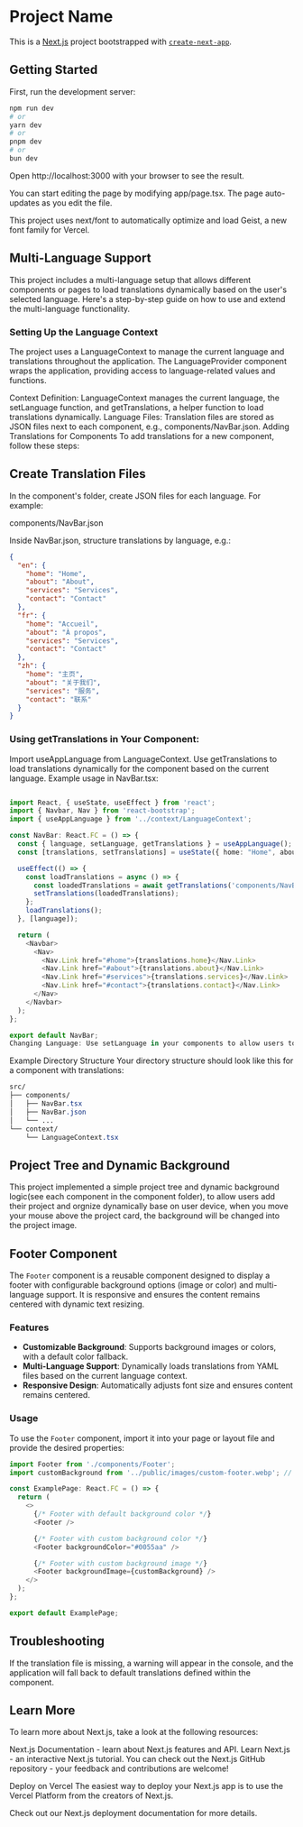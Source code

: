 # Project Name

This is a [Next.js](https://nextjs.org) project bootstrapped with [`create-next-app`](https://nextjs.org/docs/app/api-reference/cli/create-next-app).

## Getting Started

First, run the development server:

```bash
npm run dev
# or
yarn dev
# or
pnpm dev
# or
bun dev

```

Open http://localhost:3000 with your browser to see the result.

You can start editing the page by modifying app/page.tsx. The page auto-updates as you edit the file.

This project uses next/font to automatically optimize and load Geist, a new font family for Vercel.

## Multi-Language Support

This project includes a multi-language setup that allows different components or pages to load translations dynamically based on the user's selected language. Here's a step-by-step guide on how to use and extend the multi-language functionality.

### Setting Up the Language Context

The project uses a LanguageContext to manage the current language and translations throughout the application. The LanguageProvider component wraps the application, providing access to language-related values and functions.

Context Definition: LanguageContext manages the current language, the setLanguage function, and getTranslations, a helper function to load translations dynamically.
Language Files: Translation files are stored as JSON files next to each component, e.g., components/NavBar.json.
Adding Translations for Components
To add translations for a new component, follow these steps:

## Create Translation Files

In the component's folder, create JSON files for each language. For example:

components/NavBar.json

Inside NavBar.json, structure translations by language, e.g.:
```json
{
  "en": {
    "home": "Home",
    "about": "About",
    "services": "Services",
    "contact": "Contact"
  },
  "fr": {
    "home": "Accueil",
    "about": "À propos",
    "services": "Services",
    "contact": "Contact"
  },
  "zh": {
    "home": "主页",
    "about": "关于我们",
    "services": "服务",
    "contact": "联系"
  }
}
```

### Using getTranslations in Your Component:

Import useAppLanguage from LanguageContext.
Use getTranslations to load translations dynamically for the component based on the current language.
Example usage in NavBar.tsx:

```typescript

import React, { useState, useEffect } from 'react';
import { Navbar, Nav } from 'react-bootstrap';
import { useAppLanguage } from '../context/LanguageContext';

const NavBar: React.FC = () => {
  const { language, setLanguage, getTranslations } = useAppLanguage();
  const [translations, setTranslations] = useState({ home: "Home", about: "About", services: "Services", contact: "Contact" });

  useEffect(() => {
    const loadTranslations = async () => {
      const loadedTranslations = await getTranslations('components/NavBar', translations);
      setTranslations(loadedTranslations);
    };
    loadTranslations();
  }, [language]);

  return (
    <Navbar>
      <Nav>
        <Nav.Link href="#home">{translations.home}</Nav.Link>
        <Nav.Link href="#about">{translations.about}</Nav.Link>
        <Nav.Link href="#services">{translations.services}</Nav.Link>
        <Nav.Link href="#contact">{translations.contact}</Nav.Link>
      </Nav>
    </Navbar>
  );
};

export default NavBar;
Changing Language: Use setLanguage in your components to allow users to switch languages. This function updates the current language in LanguageContext, causing translations to reload across the app.
```

Example Directory Structure
Your directory structure should look like this for a component with translations:

```css
src/
├── components/
│   ├── NavBar.tsx
│   ├── NavBar.json
│   └── ...
└── context/
    └── LanguageContext.tsx
```

## Project Tree and Dynamic Background

This project implemented a simple project tree and dynamic background logic(see each component in the component folder), to allow users add their project and orgnize dynamically base on user device, when you move your mouse above the project card, the background will be changed into the project image.

## Footer Component

The `Footer` component is a reusable component designed to display a footer with configurable background options (image or color) and multi-language support. It is responsive and ensures the content remains centered with dynamic text resizing.

### Features

- **Customizable Background**: Supports background images or colors, with a default color fallback.
- **Multi-Language Support**: Dynamically loads translations from YAML files based on the current language context.
- **Responsive Design**: Automatically adjusts font size and ensures content remains centered.

### Usage

To use the `Footer` component, import it into your page or layout file and provide the desired properties:

```typescript
import Footer from './components/Footer';
import customBackground from '../public/images/custom-footer.webp'; // Example custom background image

const ExamplePage: React.FC = () => {
  return (
    <>
      {/* Footer with default background color */}
      <Footer />

      {/* Footer with custom background color */}
      <Footer backgroundColor="#0055aa" />

      {/* Footer with custom background image */}
      <Footer backgroundImage={customBackground} />
    </>
  );
};

export default ExamplePage;
```

## Troubleshooting
If the translation file is missing, a warning will appear in the console, and the application will fall back to default translations defined within the component.

## Learn More
To learn more about Next.js, take a look at the following resources:

Next.js Documentation - learn about Next.js features and API.
Learn Next.js - an interactive Next.js tutorial.
You can check out the Next.js GitHub repository - your feedback and contributions are welcome!

Deploy on Vercel
The easiest way to deploy your Next.js app is to use the Vercel Platform from the creators of Next.js.

Check out our Next.js deployment documentation for more details.
